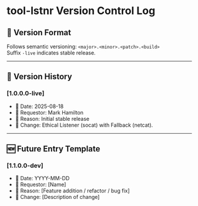 # tool-lstnr Version Control Log

## 🔖 Version Format
Follows semantic versioning: `<major>.<minor>.<patch>.<build>`  
Suffix `-live` indicates stable release.

---

## 🧾 Version History

### [1.0.0.0-live]
- 📅 Date: 2025-08-18
- 🧑 Requestor: Mark Hamilton
- 📝 Reason: Initial stable release
- 🔧 Change: Ethical Listener (socat) with Fallback (netcat).

---

## 🆕 Future Entry Template

### [1.1.0.0-dev]
- 📅 Date: YYYY-MM-DD
- 🧑 Requestor: [Name]
- 📝 Reason: [Feature addition / refactor / bug fix]
- 🔧 Change: [Description of change]
